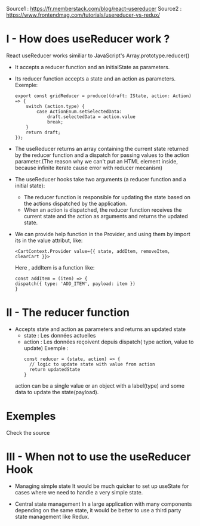 Source1 : https://fr.memberstack.com/blog/react-usereducer
Source2 : https://www.frontendmag.com/tutorials/usereducer-vs-redux/

# I - How does useReducer work ?
React useReducer works similiar to JavaScript's Array.prototype.reducer()
- It accepts a reducer function and an initialState as parameters.
- Its reducer function accepts a state and an action as parameters.
    Exemple: 
    ````
    export const gridReducer = produce((draft: IState, action: Action) => {
    	switch (action.type) {
    		case ActionEnum.setSelectedData:
    			draft.selectedData = action.value
    			break;
    	}
    	return draft;
    });
    ````
- The useReducer returns an array containing the current state returned by the reducer function and a dispatch for passing values to the action parameter.(The reason why we can't put an HTML element inside, because infinite iterate cause error with reducer mecanism)

- The useReducer hooks take two arguments (a reducer function and a initial state):
    -  The reducer function is responsible for updating the state based on the actions dispatched by the application.
    -  When an action is dispatched, the reducer function receives the current state and the action as arguments and returns the updated state.
- We can provide help function in the Provider, and using them by import its in the value attribut, like:
    ````
    <CartContext.Provider value={{ state, addItem, removeItem, clearCart }}>
    ````
    Here , addItem is a function like:
    ````
    const addItem = (item) => {
    dispatch({ type: 'ADD_ITEM', payload: item })
    }
    ````
# II - The reducer function
- Accepts state and action as parameters and returns an updated state
    - state : Les données actuelles
    - action : Les données reçoivent depuis dispatch( type action, value to update)
    Exemple : 
        ````
        const reducer = (state, action) => {
          // logic to update state with value from action
          return updatedState
        }
        ````
    action can be a single value or an object with a label(type) and some data to update the state(payload).

# Exemples
Check the source

# III - When not to use the useReducer Hook
- Managing simple state
It would be much quicker to set up useState for cases where we need to handle a very simple state.

- Central state management
In a large application with many components depending on the same state, it would be better to use a third party state management like Redux.




    
